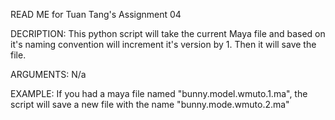 READ ME for Tuan Tang's Assignment 04

DECRIPTION:
This python script will take the current Maya file and based on it's naming convention will increment it's version by 1. Then it will save the file.

ARGUMENTS:
N/a

EXAMPLE:
If you had a maya file named "bunny.model.wmuto.1.ma", the script will save a new file with the name "bunny.mode.wmuto.2.ma"